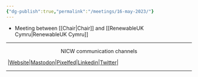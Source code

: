 ```yaml
---
{"dg-publish":true,"permalink":"/meetings/16-may-2023/"}
---
```


- Meeting between [[Chair\|Chair]] and [[RenewableUK Cymru\|RenewableUK Cymru]]
***
<p style="text-align: center;">NICW communication channels</p>

󠁧 |[Website](https://nationalinfrastructurecommission.wales)|[Mastodon](https://toot.wales/@NICW)|[Pixelfed](https://pix.toot.wales/NICW)|[Linkedin](https://www.linkedin.com/company/26268509/)|[Twitter](https://twitter.com/InfraCommCymru)|
***
